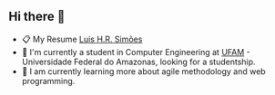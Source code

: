 ## Hi there 👋
- 📋 My Resume [Luis H.R. Simões](https://drive.google.com/file/d/1JxHzB3rBq5j4Z2PWtDCsL5jVGrBpVmK2/view?usp=sharing)
- 🌱 I'm currently a student in Computer Engineering at [UFAM](https://ufam.edu.br/) - Universidade Federal do Amazonas, looking for a studentship.
- 🔭 I am currently learning more about agile methodology and web programming.

<!--
**luisraheemsa/luisraheemsa** is a ✨ _special_ ✨ repository because its `README.md` (this file) appears on your GitHub profile.

Here are some ideas to get you started:

- 🔭 I’m currently working on ...
- 🌱 I’m currently learning ...
- 👯 I’m looking to collaborate on ...
- 🤔 I’m looking for help with ...
- 💬 Ask me about ...
- 📫 How to reach me: ...
- 😄 Pronouns: ...
- ⚡ Fun fact: ...
-->
